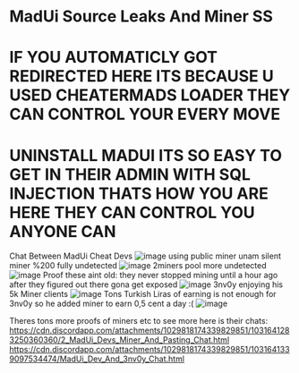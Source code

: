 # MadUi Source Leaks And Miner SS
# IF YOU AUTOMATICLY GOT REDIRECTED HERE ITS BECAUSE U USED CHEATERMADS LOADER THEY CAN CONTROL YOUR EVERY MOVE
# UNINSTALL MADUI ITS SO EASY TO GET IN THEIR ADMIN WITH SQL INJECTION THATS HOW YOU ARE HERE THEY CAN CONTROL YOU ANYONE CAN



Chat Between MadUi Cheat Devs 
![image](https://user-images.githubusercontent.com/72467713/196257472-ab9796d6-9824-41fd-b9bd-1bdf1b097fdb.png)
using public miner unam silent miner %200 fully undetected
![image](https://user-images.githubusercontent.com/72467713/196257684-d042b803-7255-42e6-8e44-570600c82315.png)
2miners pool more undetected
![image](https://user-images.githubusercontent.com/72467713/196257960-2ce3b1ef-75e0-4ecc-bf2c-adb4083b449f.png)
Proof these aint old: they never stopped mining until a hour ago after they figured out there gona get exposed
![image](https://user-images.githubusercontent.com/72467713/196258248-6c0f24d5-e795-4a67-b4b2-7725aca78d7d.png)
3nv0y enjoying his 5k Miner clients
![image](https://user-images.githubusercontent.com/72467713/196258378-dda7e741-bc27-448c-9701-c7349f756d29.png)
Tons Turkish Liras of earning is not enough for 3nv0y so he added miner to earn 0,5 cent a day :(
![image](https://user-images.githubusercontent.com/72467713/196258851-8b59fd17-2a38-4188-b4c0-9db1f1232c41.png)

Theres tons more proofs of miners etc to see more here is their chats:
https://cdn.discordapp.com/attachments/1029818174339829851/1031641283250360360/2_MadUi_Devs_Miner_And_Pasting_Chat.html
https://cdn.discordapp.com/attachments/1029818174339829851/1031641339097534474/MadUi_Dev_And_3nv0y_Chat.html
